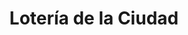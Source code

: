 ---
title: "Lotería de la Ciudad"
url: /ciudad-autonoma-de-buenos-aires/loteria-de-la-ciudad-monroe-2/
shop: Lotterie
---